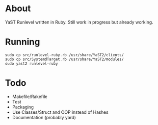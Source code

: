 About
=====
YaST Runlevel written in Ruby.
Still work in progress but already working.

Running
=======

    sudo cp src/runlevel-ruby.rb /usr/share/YaST2/clients/
    sudo cp src/SystemdTarget.rb /usr/share/YaST2/modules/
    sudo yast2 runlevel-ruby

Todo
====
- Makefile/Rakefile
- Test
- Packaging
- Use Classes/Struct and OOP instead of Hashes
- Documentation (probably yard)
